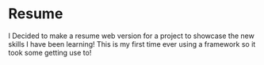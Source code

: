 # Resume
I Decided to make a resume web version for a project to showcase the new skills I have been learning!
This is my first time ever using a framework so it took some getting use to!


